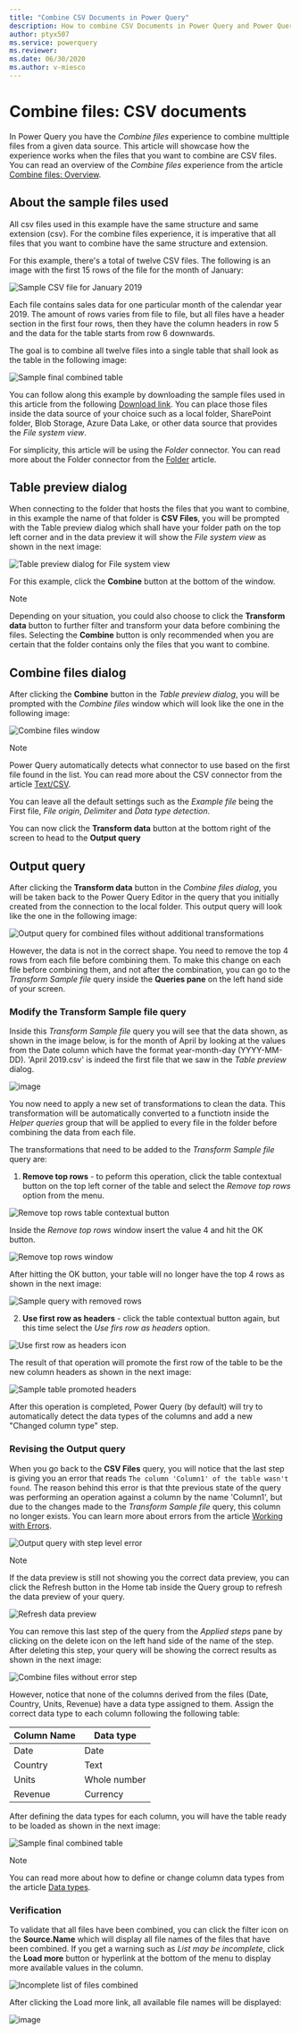 ```yaml
---
title: "Combine CSV Documents in Power Query" 
description: How to combine CSV Documents in Power Query and Power Query Online
author: ptyx507
ms.service: powerquery
ms.reviewer: 
ms.date: 06/30/2020
ms.author: v-miesco
---
```


# Combine files: CSV documents

In Power Query you have the *Combine files* experience to combine multtiple files from a given data source. This article will showcase how the experience works when the files that you want to combine are CSV files. You can read an overview of the *Combine files* experience from the article [Combine files: Overview](combine-files-overview.md). 

## About the sample files used

All csv files used in this example have the same structure and same extension (csv). For the combine files experience, it is imperative that all files that you want to combine have the same structure and extension.

For this example, there's a total of twelve CSV files. The following is an image with the first 15 rows of the file for the month of January:

![Sample CSV file for January 2019](images/me-combine-files-csv-sample-csv-file.png)

Each file contains sales data for one particular month of the calendar year 2019. The amount of rows varies from file to file, but all files have a header section in the first four rows, then they have the column headers in row 5 and the data for the table starts from row 6 downwards. 

The goal is to combine all twelve files into a single table that shall look as the table in the following image:

![Sample final combined table](images/me-combine-files-csv-final-table.png)

You can follow along this example by downloading the sample files used in this article from the following [Download link](csv-files.zip). You can place those files inside the  data source of your choice such as a local folder, SharePoint folder, Blob Storage, Azure Data Lake, or other data source that provides the *File system view*. 

For simplicity, this article will be using the *Folder* connector. You can read more about the Folder connector from the [Folder](Connectors/Folder.md) article.

## Table preview dialog

When connecting to the folder that hosts the files that you want to combine, in this example the name of that folder is **CSV Files**, you will be prompted with the Table preview dialog which shall have your folder path on the top left corner  and in the data preview it will show the *File system view* as shown in the next image:

![Table preview dialog for File system view](images/me-combine-files-csv-files-list.png)

For this example, click the **Combine** button at the bottom of the window.

>[!Note]
>Depending on your situation, you could also choose to click the **Transform data** button to further filter and transform your data before combining the files. Selecting the **Combine** button is only recommended when you are certain that the folder contains only the files that you want to combine.

## Combine files dialog

After clicking the **Combine** button in the *Table preview dialog*, you will be prompted with the *Combine files* window which will look like the one in the following image:

![Combine files window](images/me-combine-files-csv-combine-files-window.png)

>[!Note]
Power Query automatically detects what connector to use based on the first file found in the list. You can read more about the CSV connector from the article [Text/CSV](textcsv.md).

You can leave all the default settings such as the *Example file* being the First file, *File origin*, *Delimiter* and *Data type detection*.

You can now click the **Transform data** button at the bottom right of the screen to head to the **Output query**

## Output query

After clicking the **Transform data** button in the *Combine files dialog*, you will be taken back to the Power Query Editor in the query that you initially created from the connection to the local folder. This output query will look like the one in the following image:

![Output query for combined files without additional transformations](images/me-combine-files-csv-combined-files-pre-transformation.png)

However, the data is not in the correct shape. You need to remove the top 4 rows from each file before combining them. To make this change on each file before combining them, and not after the combination, you can go to the *Transform Sample file* query inside the **Queries pane** on the left hand side of your screen.

### Modify the Transform Sample file query

Inside this *Transform Sample file* query you will see that the data shown, as shown in the image below, is for the month of April by looking at the values from the Date column which have the format year-month-day (YYYY-MM-DD). 'April 2019.csv' is indeed the first file that we saw in the *Table preview* dialog.

![image](images/me-combine-files-csv-transform-sample-file.png)

You now need to apply a new set of transformations to clean the data. This transformation will be automatically converted to a functiotn inside the *Helper queries* group that will be applied to every file in the folder before combining the data from each file.

The transformations that need to be added to the *Transform Sample file* query are:
1. **Remove top rows** - to peform this operation, click the table contextual button on the top left corner of the table and select the *Remove top rows* option from the menu. 

![Remove top rows table contextual button](images/me-combine-files-csv-remove-top-rows.png)

Inside the *Remove top rows* window insert the value 4 and hit the OK button.

![Remove top rows window](images/me-combine-files-csv-remove-top-rows-window.png)

After hitting the OK button, your table will no longer have the top 4 rows as shown in the next image:

![Sample query with removed rows](images/me-combine-files-csv-top-rows-removed.png)

2. **Use first row as headers** - click the table contextual button again, but this time select the *Use firs row as headers* option.

![Use first row as headers icon](images/me-combine-files-csv-promote-headers.png)

The result of that operation will promote the first row of the table to be the new column headers as shown in the next image: 

![Sample table promoted headers](images/me-combine-files-csv-headers-promoted.png)

After this operation is completed, Power Query (by default) will try to automatically detect the data types of the columns and add a new "Changed column type" step.

### Revising the Output query

When you go back to the **CSV Files** query, you will notice that the last step is giving you an error that reads ```The column 'Column1' of the table wasn't found```. The reason behind this error is that thte previous state of the query was performing an operation against a column by the name 'Column1', but due to the changes made to the *Transform Sample file* query, this column no longer exists. You can learn more about errors from the article [Working with Errors](working-with-errors.md).

![Output query with step level error](images/me-combine-files-csv-column-name-error.png)

>[!Note]
> If the data preview is still not showing you the correct data preview, you can click the Refresh button in the Home tab inside the Query group to refresh the data preview of your query.
>
>![Refresh data preview](images/me-combine-files-csv-refresh-preview.png)
>

You can remove this last step of the query from the *Applied steps* pane by clicking on the delete icon on the left hand side of the name of the step. After deleting this step, your query will be showing the correct results as shown in the next image:

![Combine files without error step](images/me-combine-files-csv-expanded-table-step.png)

However, notice that none of the columns derived from the files (Date, Country, Units, Revenue) have a data type assigned to them. Assign the correct data type to each column following the following table:

Column Name | Data type|
------------|----------|
Date| Date
Country | Text
Units| Whole number
Revenue| Currency

After defining the data types for each column, you will have the table ready to be loaded as shown in the next image:

![Sample final combined table](images/me-combine-files-csv-final-table.png)

>[!Note]
>You can read more about how to define or change column data types from the article [Data types](data-types.md).

### Verification

To validate that all files have been combined, you can click the filter icon on the **Source.Name** which will display all file names of the files that have been combined. If you get a warning such as *List may be incomplete*, click the **Load more** button or hyperlink at the bottom of the menu to display more available values in the column.

![Incomplete list of files combined](images/me-combine-files-csv-incomplete-list.png)

After clicking the Load more link, all available file names will be displayed:

![image](images/me-combine-files-csv-full-combined-files-list.png)
